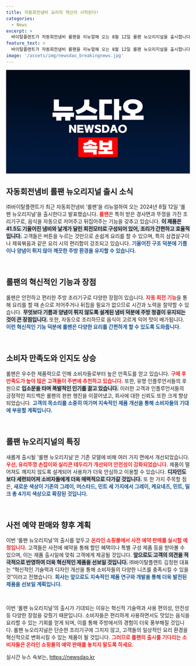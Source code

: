 ```yaml
---
title: 자동회전냄비 요리의 혁신이 시작된다!
categories:
  - News
excerpt: >
  바이탈플랜트가 자동회전냄비 롤팬을 리뉴얼해 오는 8월 12일 롤팬 뉴오리지널을 출시합니다. 개선된 안전성과 세련된 디자인, 새로운 색상으로 고객의 기대를 모으고 있으며, 사전 예약 판매도 진행 중입니다. 놓치지 마세요!
feature_text: >
  바이탈플랜트가 자동회전냄비 롤팬을 리뉴얼해 오는 8월 12일 롤팬 뉴오리지널을 출시합니다. 개선된 안전성과 세련된 디자인, 새로운 색상으로 고객의 기대를 모으고 있으며, 사전 예약 판매도 진행 중입니다. 놓치지 마세요!
image: '/assets/img/newsdao_breakingnews.jpg'
---
```


<p><img src="/assets/img/newsdao_breakingnews.jpg" alt="flaretime 속보" /></p>

<h2 data-ke-size="size26">자동회전냄비 롤팬 뉴오리지널 출시 소식</h2>

<p data-ke-size="size16">㈜바이탈플랜트가 최근 자동회전냄비 ‘롤팬’을 리뉴얼하여 오는 2024년 8월 12일 ‘롤팬 뉴오리지널’을 출시한다고 발표했습니다. <b><span style="color: #ee2323;">롤팬</span></b>은 특허 받은 경사면과 뚜껑을 가진 조리기구로, 음식을 자동으로 저어주고 뒤집어주는 기능을 갖추고 있습니다. <b><span style="background-color: #21538527;">이 제품은 41.5도 기울어진 냄비와 날개가 달린 회전모터로 구성되어 있어, 조리가 간편하고 효율적입니다.</span></b> 고객들은 버튼을 누르는 것만으로 손쉽게 요리를 할 수 있으며, 특히 삼겹살구이나 제육볶음과 같은 요리 시의 편리함이 강조되고 있습니다. <b><span style="color: #1a5490;">기울어진 구조 덕분에 기름이나 양념이 튀지 않아 깨끗한 주방 환경을 유지할 수 있습니다.</span></b></p>

<p data-ke-size="size16">&nbsp;</p>

<h2 data-ke-size="size26">롤팬의 혁신적인 기능과 장점</h2>

<p data-ke-size="size16">롤팬은 안전하고 편리한 주방 조리기구로 다양한 장점이 있습니다. <b><span style="color: #ee2323;">자동 회전 기능</span></b>을 통해 요리를 할 때 손으로 저어주거나 뒤집을 필요가 없으므로 시간과 노력을 절약할 수 있습니다. <b><span style="background-color: #21538527;">무엇보다 기름과 양념이 튀지 않도록 설계된 냄비 덕분에 주방 청결이 유지되는 것이 큰 장점입니다.</span></b> 또한, 자동으로 조리하므로 음식이 고르게 익어 맛이 배가됩니다. <b><span style="color: #1a5490;">이런 혁신적인 기능 덕분에 롤팬은 다양한 요리를 간편하게 할 수 있도록 도와줍니다.</span></b></p>

<p data-ke-size="size16">&nbsp;</p>

<h2 data-ke-size="size26">소비자 만족도와 인지도 상승</h2>

<p data-ke-size="size16">롤팬은 우수한 제품력으로 인해 소비자들로부터 높은 만족도를 얻고 있습니다. <b><span style="color: #ee2323;"> 구매 후 만족도가 높아 많은 고객들이 주변에 추천하고 있습니다.</span></b> 또한, 유명 인플루언서들의 후원으로 <b><span style="background-color: #21538527;">입소문을 타며 폭발적인 인기를 끌고 있습니다.</span></b> 이러한 고객과 인플루언서들의 긍정적인 피드백은 롤팬의 완판 행진을 이끌어냈고, 회사에 대한 신뢰도 또한 크게 향상되었습니다. <b><span style="color: #1a5490;"> 고객의 목소리를 소중히 여기며 지속적인 제품 개선을 통해 소비자들의 기대에 부응할 계획입니다.</span></b></p>

<p data-ke-size="size16">&nbsp;</p>

<h2 data-ke-size="size26">롤팬 뉴오리지널의 특징</h2>

<p data-ke-size="size16">새롭게 출시될 '롤팬 뉴오리지널'은 기존 모델에 비해 여러 가지 면에서 개선되었습니다. <b><span style="color: #ee2323;">우선, 유리뚜껑 손잡이와 실리콘 테두리가 개선되어 안전성이 강화되었습니다.</span></b> 제품이 떨어져도 깨지지 않도록 설계되어 사용자가 더욱 안심하고 이용할 수 있습니다. <b><span style="background-color: #21538527;">디자인도 보다 세련되어져 소비자들에게 더욱 매력적으로 다가갈 것입니다.</span></b> 또 한 가지 주목할 점은, <b><span style="color: #1a5490;">새로운 색상이 기존의 그레이, 머스타드, 민트 세 가지에서 그레이, 케요네즈, 민트, 밀크 총 4가지 색상으로 확장된 것입니다.</span></b></p>

<p data-ke-size="size16">&nbsp;</p>

<h2 data-ke-size="size26">사전 예약 판매와 향후 계획</h2>

<p data-ke-size="size16">이번 ‘롤팬 뉴오리지널’의 출시를 앞두고 <b><span style="color: #ee2323;">온라인 쇼핑몰에서 사전 예약 판매를 실시할 예정입니다.</span></b> 고객들은 사전에 예약을 통해 할인 혜택이나 특별 구성 제품 등을 받아볼 수 있으며, 이는 제품 출시일에 맞춰 고객에게 제공될 것입니다. <b><span style="background-color: #21538527;">앞으로도 고객의 의견을 적극적으로 반영하여 더욱 혁신적인 제품을 선보일 것입니다.</span></b> ㈜바이탈플랜트 김정현 대표는 “혁신적인 기술력과 디자인 개선을 통해 소비자들의 다양한 니즈를 충족시킬 수 있을 것”이라고 전했습니다. <b><span style="color: #1a5490;">회사는 앞으로도 지속적인 제품 연구와 개발을 통해 더욱 발전된 제품을 선보일 계획입니다.</span></b></p>

<p data-ke-size="size16">&nbsp;</p>

<p data-ke-size="size16">이번 ‘롤팬 뉴오리지널’의 출시가 기대되는 이유는 혁신적 기술력과 사용 편의성, 안전성 등 다양한 장점을 갖췄기 때문입니다. 소비자들은 편리하게 사용하면서도 맛있는 음식을 요리할 수 있는 기회를 얻게 되며, 이를 통해 주방에서의 경험이 더욱 풍부해질 것입니다. 롤팬 뉴오리지널은 단순한 조리기구에 그치지 않고, 고객들의 일상적인 요리 환경을 혁신적으로 변화시킬 수 있는 제품이 될 것입니다. <b><span style="color: #ee2323;">그러므로 롤팬의 출시를 기다리는 소비자들은 온라인 쇼핑몰의 예약 판매를 놓치지 말도록 하세요.</span></b></p>
실시간 뉴스 속보는, <a href="https://newsdao.kr" rel="dofollow">https://newsdao.kr</a>


